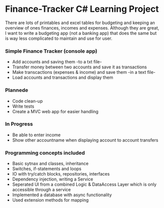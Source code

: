 # Finance-Tracker C# Learning Project

There are lots of printables and excel tables for budgeting and keeping an overview of ones finances, incomes and expenses.
Although they are great, I want to write a budgeting app (not a banking app) that does the same but is way less complicated to maintain and use for user.

### Simple Finance Tracker (console app)
* Add accounts and saving them -to a txt file-
* Transfer money between two accounts and save it as transactions 
* Make transcactions (expenses & income) and save them -in a text file-
* Load accounts and transactions and display them

### Plannede
* Code clean-up
* Write tests
* Create a MVC web app for easier handling

### In Progress
* Be able to enter income
* Show other accountname when displaying account to account transfers

### Programming concepts included 
* Basic sytnax and classes, inheritance
* Switches, if-statements and loops
* IO with try/catch blocks, repositories, interfaces
* Dependency injection, writing a Service
* Seperated UI from a combined Logic & DataAccess Layer which is only accessible through a service
* Implemented a database with async functionality
* Used extension methods for mapping

